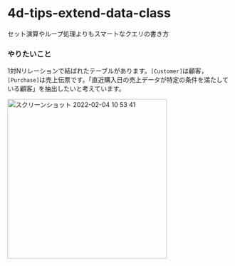 # 4d-tips-extend-data-class
セット演算やループ処理よりもスマートなクエリの書き方

### やりたいこと

1対Nリレーションで結ばれたテーブルがあります。`[Customer]`は顧客，`[Purchase]`は売上伝票です。「直近購入日の売上データが特定の条件を満たしている顧客」を抽出したいと考えています。

<img width="358" alt="スクリーンショット 2022-02-04 10 53 41" src="https://user-images.githubusercontent.com/1725068/152459539-55453a1a-4a26-4a81-9381-b7498df9005e.png">

